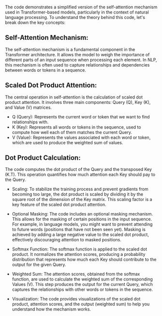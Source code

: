 The code demonstrates a simplified version of the self-attention mechanism used in Transformer-based models, particularly in the context of natural language processing. To understand the theory behind this code, let's break down the key concepts:

## Self-Attention Mechanism:

The self-attention mechanism is a fundamental component in the Transformer architecture. It allows the model to weigh the importance of different parts of an input sequence when processing each element. In NLP, this mechanism is often used to capture relationships and dependencies between words or tokens in a sequence.

## Scaled Dot Product Attention:
The central operation in self-attention is the calculation of scaled dot product attention. It involves three main components: Query (Q), Key (K), and Value (V) matrices.

- Q (Query): Represents the current word or token that we want to find relationships with.
- K (Key): Represents all words or tokens in the sequence, used to compute how well each of them matches the current Query.
- V (Value): Represents the values associated with each word or token, which are used to produce the weighted sum of values.

## Dot Product Calculation:

The code computes the dot product of the Query and the transposed Key (K.T). This operation quantifies how much attention each Key should pay to the Query.

- Scaling:
To stabilize the training process and prevent gradients from becoming too large, the dot product is scaled by dividing it by the square root of the dimension of the Key matrix. This scaling factor is a key feature of the scaled dot product attention.

- Optional Masking:
The code includes an optional masking mechanism. This allows for the masking of certain positions in the input sequence. For example, in language models, you might want to prevent attending to future words (positions that have not been seen yet). Masking is achieved by adding a large negative value to the scaled dot product, effectively discouraging attention to masked positions.

- Softmax Function:
The softmax function is applied to the scaled dot product. It normalizes the attention scores, producing a probability distribution that represents how much each Key should contribute to the output for the given Query.

- Weighted Sum:
The attention scores, obtained from the softmax function, are used to calculate the weighted sum of the corresponding Values (V). This step produces the output for the current Query, which captures the relationships with other words or tokens in the sequence.

- Visualization:
The code provides visualizations of the scaled dot product, attention scores, and the output (weighted sum) to help you understand how the mechanism works.